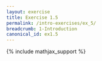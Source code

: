 ```yaml
---
layout: exercise
title: Exercise 1.5
permalink: /intro-exercises/ex_5/
breadcrumb: 1-Introduction
canonical_id: ex1.5
---
```


{% include mathjax_support %}
